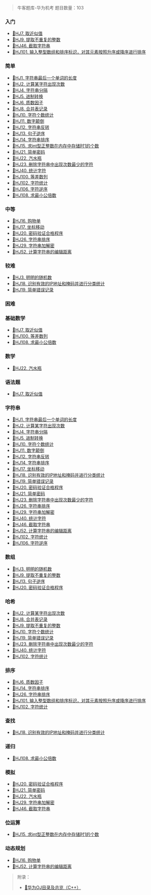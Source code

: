> 牛客题库-华为机考
> 题目数量：103

<!-- tabs:start -->

### **入门**

- [📑HJ7. 取近似值](NowCoder/HJ7.md)
- [📑HJ9. 提取不重复的整数](NowCoder/HJ9.md)
- [📑HJ46. 截取字符串](NowCoder/HJ46.md)
- [📑HJ101. 输入整型数组和排序标识，对其元素按照升序或降序进行排序](NowCoder/HJ101.md)

### **简单**

- [📑HJ1. 字符串最后一个单词的长度](NowCoder/HJ1.md)
- [📑HJ2. 计算某字符出现次数](NowCoder/HJ2.md)
- [📑HJ4. 字符串分隔](NowCoder/HJ4.md)
- [📑HJ5. 进制转换](NowCoder/HJ5.md)
- [📑HJ6. 质数因子](NowCoder/HJ6.md)
- [📑HJ8. 合并表记录](NowCoder/HJ8.md)
- [📑HJ10. 字符个数统计](NowCoder/HJ10.md)
- [📑HJ11. 数字颠倒](NowCoder/HJ11.md)
- [📑HJ12. 字符串反转](NowCoder/HJ12.md)
- [📑HJ13. 句子逆序](NowCoder/HJ13.md)
- [📑HJ14. 字符串排序](NowCoder/HJ14.md)
- [📑HJ15. 求int型正整数在内存中存储时1的个数](NowCoder/HJ15.md)
- [📑HJ21. 简单密码](NowCoder/HJ21.md)
- [📑HJ22. 汽水瓶](NowCoder/HJ22.md)
- [📑HJ23. 删除字符串中出现次数最少的字符](NowCoder/HJ23.md)
- [📑HJ40. 统计字符](NowCoder/HJ40.md)
- [📑HJ100. 等差数列](NowCoder/HJ100.md)
- [📑HJ102. 字符统计](NowCoder/HJ102.md)
- [📑HJ106. 字符逆序](NowCoder/HJ106.md)
- [📑HJ108. 求最小公倍数](NowCoder/HJ108.md)

### **中等**

- [📑HJ16. 购物单](NowCoder/HJ16.md)
- [📑HJ17. 坐标移动](NowCoder/HJ17.md)
- [📑HJ20. 密码验证合格程序](NowCoder/HJ20.md)
- [📑HJ26. 字符串排序](NowCoder/HJ26.md)
- [📑HJ29. 字符串加解密](NowCoder/HJ29.md)
- [📑HJ52. 计算字符串的编辑距离](NowCoder/HJ52.md)

### **较难**

- [📑HJ3. 明明的随机数](NowCoder/HJ3.md)
- [📑HJ18. 识别有效的IP地址和掩码并进行分类统计](NowCoder/HJ18.md)
- [📑HJ19. 简单错误记录](NowCoder/HJ19.md)

### **困难**

<!-- tabs:end -->

<!-- tabs:start -->

### **基础数学**

- [📑HJ7. 取近似值](NowCoder/HJ7.md)
- [📑HJ100. 等差数列](NowCoder/HJ100.md)
- [📑HJ108. 求最小公倍数](NowCoder/HJ108.md)

### **数学**

- [📑HJ22. 汽水瓶](NowCoder/HJ22.md)

### **语法题**

- [📑HJ7. 取近似值](NowCoder/HJ7.md)

### **字符串**

- [📑HJ1. 字符串最后一个单词的长度](NowCoder/HJ1.md)
- [📑HJ2. 计算某字符出现次数](NowCoder/HJ2.md)
- [📑HJ4. 字符串分隔](NowCoder/HJ4.md)
- [📑HJ5. 进制转换](NowCoder/HJ5.md)
- [📑HJ10. 字符个数统计](NowCoder/HJ10.md)
- [📑HJ11. 数字颠倒](NowCoder/HJ11.md)
- [📑HJ12. 字符串反转](NowCoder/HJ12.md)
- [📑HJ14. 字符串排序](NowCoder/HJ14.md)
- [📑HJ17. 坐标移动](NowCoder/HJ17.md)
- [📑HJ18. 识别有效的IP地址和掩码并进行分类统计](NowCoder/HJ18.md)
- [📑HJ19. 简单错误记录](NowCoder/HJ19.md)
- [📑HJ20. 密码验证合格程序](NowCoder/HJ20.md)
- [📑HJ21. 简单密码](NowCoder/HJ21.md)
- [📑HJ23. 删除字符串中出现次数最少的字符](NowCoder/HJ23.md)
- [📑HJ26. 字符串排序](NowCoder/HJ26.md)
- [📑HJ29. 字符串加解密](NowCoder/HJ29.md)
- [📑HJ40. 统计字符](NowCoder/HJ40.md)
- [📑HJ46. 截取字符串](NowCoder/HJ46.md)
- [📑HJ52. 计算字符串的编辑距离](NowCoder/HJ52.md)
- [📑HJ102. 字符统计](NowCoder/HJ102.md)
- [📑HJ106. 字符逆序](NowCoder/HJ106.md)

### **数组**

- [📑HJ3. 明明的随机数](NowCoder/HJ3.md)
- [📑HJ9. 提取不重复的整数](NowCoder/HJ9.md)
- [📑HJ13. 句子逆序](NowCoder/HJ13.md)
- [📑HJ20. 密码验证合格程序](NowCoder/HJ20.md)

### **哈希**

- [📑HJ2. 计算某字符出现次数](NowCoder/HJ2.md)
- [📑HJ8. 合并表记录](NowCoder/HJ8.md)
- [📑HJ9. 提取不重复的整数](NowCoder/HJ9.md)
- [📑HJ10. 字符个数统计](NowCoder/HJ10.md)
- [📑HJ19. 简单错误记录](NowCoder/HJ19.md)
- [📑HJ23. 删除字符串中出现次数最少的字符](NowCoder/HJ23.md)
- [📑HJ40. 统计字符](NowCoder/HJ40.md)
- [📑HJ102. 字符统计](NowCoder/HJ102.md)

### **排序**

- [📑HJ6. 质数因子](NowCoder/HJ6.md)
- [📑HJ14. 字符串排序](NowCoder/HJ14.md)
- [📑HJ26. 字符串排序](NowCoder/HJ26.md)
- [📑HJ101. 输入整型数组和排序标识，对其元素按照升序或降序进行排序](NowCoder/HJ101.md)
- [📑HJ102. 字符统计](NowCoder/HJ102.md)

### **查找**

- [📑HJ18. 识别有效的IP地址和掩码并进行分类统计](NowCoder/HJ18.md)

### **递归**

- [📑HJ108. 求最小公倍数](NowCoder/HJ108.md)

### **模拟**

- [📑HJ20. 密码验证合格程序](NowCoder/HJ20.md)
- [📑HJ21. 简单密码](NowCoder/HJ21.md)
- [📑HJ22. 汽水瓶](NowCoder/HJ22.md)
- [📑HJ29. 字符串加解密](NowCoder/HJ29.md)
- [📑HJ46. 截取字符串](NowCoder/HJ46.md)

### **位运算**

- [📑HJ15. 求int型正整数在内存中存储时1的个数](NowCoder/HJ15.md)

### **动态规划**

- [📑HJ16. 购物单](NowCoder/HJ16.md)
- [📑HJ52. 计算字符串的编辑距离](NowCoder/HJ52.md)

<!-- tabs:end -->

> 附录：
>
> - [📑华为OJ目录及总览（C++）](https://zryang.github.io/2018/04/06/hwoj-000/)
